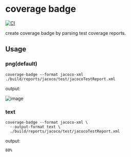 # coverage badge
[![CI](https://github.com/sinkcup/coverage-badge/actions/workflows/ci.yml/badge.svg)](https://github.com/sinkcup/coverage-badge/actions/workflows/ci.yml)

create coverage badge by parsing test coverage reports.

## Usage

### png(default)

```shell
coverage-badge --format jacoco-xml ./build/reports/jacoco/test/jacocoTestReport.xml
```

output:

![image](https://user-images.githubusercontent.com/4971414/142746070-76763e63-2d0a-469d-a377-e55cea63b2e1.png)

### text

```shell
coverage-badge --format jacoco-xml \
  --output-format text \
  ./build/reports/jacoco/test/jacocoTestReport.xml
```

output:

```text
80%
```
